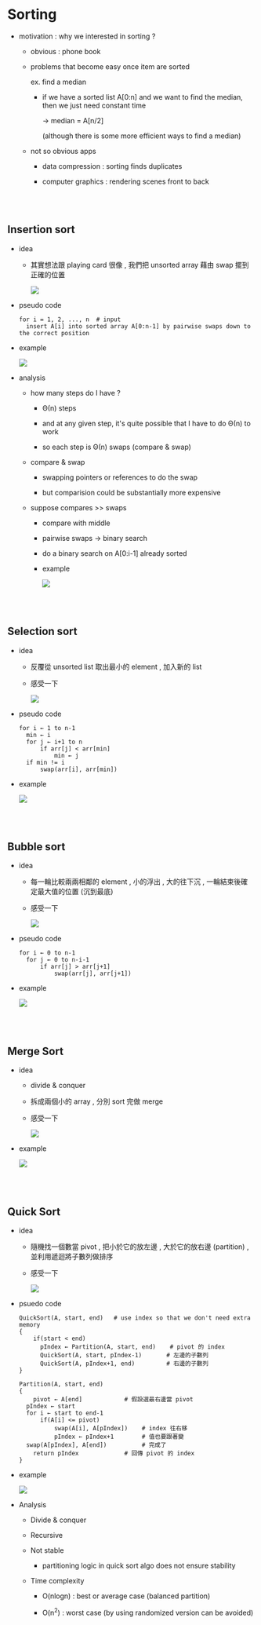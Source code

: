 # Sorting

- motivation : why we interested in sorting ?

  - obvious : phone book

  - problems that become easy once item are sorted

    ex. find a median

    - if we have a sorted list A[0:n] and we want to find the median, then we just need constant time

      -> median = A[n/2]

      (although there is some more efficient ways to find a median)

  - not so obvious apps

    - data compression : sorting finds duplicates
    
    - computer graphics : rendering scenes front to back

<br>

<br>

## Insertion sort

- idea

  - 其實想法跟 playing card 很像 , 我們把 unsorted array 藉由 swap 擺到正確的位置

    ![](https://www.cmprogrammers.com/images/in-articles/insertionsort-01.gif)

- pseudo code

  ```
  for i = 1, 2, ..., n	# input
  	insert A[i] into sorted array A[0:n-1] by pairwise swaps down to the correct position
  ```

- example

  ![](https://i.stack.imgur.com/CK6vC.jpg)

- analysis

  - how many steps do I have ?

    - Θ(n) steps 

    - and at any given step, it's quite possible that I have to do Θ(n) to work

    - so each step is Θ(n) swaps (compare & swap)

  - compare & swap

    - swapping pointers or references to do the swap

    - but comparision could be substantially more expensive

  - suppose compares >> swaps

    - compare with middle

    - pairwise swaps → binary search

    - do a binary search on A[0:i-1] already sorted

    - example

      ![](https://www.codingeek.com/wp-content/uploads/2016/06/Insertion-Sort-and-its-implementation.png)

<br>

<br>

## Selection sort

- idea

  - 反覆從 unsorted list 取出最小的 element , 加入新的 list

  - 感受一下

    ![](https://upload.wikimedia.org/wikipedia/commons/thumb/b/b0/Selection_sort_animation.gif/250px-Selection_sort_animation.gif)

- pseudo code

  ```
  for i ← 1 to n-1
  	min ← i
  	for j ← i+1 to n
  		if arr[j] < arr[min]
  			min ← j
  	if min != i
  		swap(arr[i], arr[min])
  ```

- example

  ![](https://freefeast.info/wp-content/uploads//2013/02/Insertion-Sort.jpg)

<br>

<br>

## Bubble sort

- idea

  - 每一輪比較兩兩相鄰的 element , 小的浮出 , 大的往下沉 , 一輪結束後確定最大值的位置 (沉到最底)

  - 感受一下

    ![](https://upload.wikimedia.org/wikipedia/commons/5/54/Sorting_bubblesort_anim.gif)

- pseudo code

  ```
  for i ← 0 to n-1
  	for j ← 0 to n-i-1
  		if arr[j] > arr[j+1]
  			swap(arr[j], arr[j+1])
  ```

- example

  ![](https://developersadda.files.wordpress.com/2016/08/c34ba-java2bbubble2bsort2bexample.png?w=640&h=316)

<br>

<br>

## Merge Sort

- idea

  - divide & conquer

  - 拆成兩個小的 array , 分別 sort 完做 merge

  - 感受一下

    ![](https://upload.wikimedia.org/wikipedia/commons/c/c5/Merge_sort_animation2.gif)

- example

  ![](https://i0.wp.com/kopu.chat/wp-content/uploads/2017/08/merge.gif?fit=476%2C191&ssl=1)

<br>

<br>

## Quick Sort

- idea

  - 隨機找一個數當 pivot , 把小於它的放左邊 , 大於它的放右邊 (partition) , 並利用遞迴將子數列做排序

  - 感受一下

    ![](https://upload.wikimedia.org/wikipedia/commons/f/fe/Quicksort.gif)

- psuedo code

  ```
  QuickSort(A, start, end)   # use index so that we don't need extra memory
  {
      if(start < end)
      	pIndex ← Partition(A, start, end)    # pivot 的 index
      	QuickSort(A, start, pIndex-1)		# 左邊的子數列
      	QuickSort(A, pIndex+1, end)			# 右邊的子數列
  }
      
  Partition(A, start, end)
  {
      pivot ← A[end]			# 假設選最右邊當 pivot
  	pIndex ← start
  	for i ← start to end-1
  		if(A[i] <= pivot)
  			swap(A[i], A[pIndex])    # index 往右移
  			pIndex ← pIndex+1   	 # 值也要跟著變
  	swap(A[pIndex], A[end])			 # 完成了
      return pIndex          	# 回傳 pivot 的 index
  }
  ```

- example

  ![](https://camo.githubusercontent.com/bfb739ea1469b2965f6ea6cad9a2acc9c850d6cb/68747470733a2f2f69322e77702e636f6d2f7777772e74656368696564656c696768742e636f6d2f77702d636f6e74656e742f75706c6f6164732f517569636b736f72742e706e673f773d313130302673736c3d31)

- Analysis

  - Divide & conquer
  
  - Recursive
  
  - Not stable 
  
    - partitioning logic in quick sort algo does not ensure stability
    
  - Time complexity
  
    - O(nlogn) : best or average case (balanced partition)
    
    - O(n<sup>2</sup>) : worst case (by using randomized version can be avoided)

<br>

<br>


